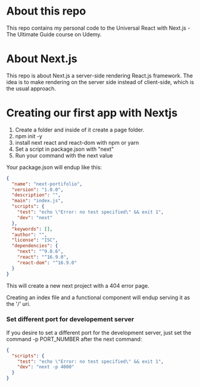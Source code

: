 # About this repo

This repo contains my personal code to the Universal React with Next.js - The Ultimate Guide course on Udemy.

# About Next.js

This repo is about Next.js a server-side rendering React.js framework. The idea is to make rendering on the server side instead of client-side, which is the usual approach.

# Creating our first app with Nextjs

1. Create a folder and inside of it create a page folder.
2. npm init -y
3. install next react and react-dom with npm or yarn
4. Set a script in package.json with "next"
5. Run your command with the next value

Your package.json will endup like this:

```json
{
  "name": "next-portifolio",
  "version": "1.0.0",
  "description": "",
  "main": "index.js",
  "scripts": {
    "test": "echo \"Error: no test specified\" && exit 1",
    "dev": "next"
  },
  "keywords": [],
  "author": "",
  "license": "ISC",
  "dependencies": {
    "next": "^9.0.6",
    "react": "^16.9.0",
    "react-dom": "^16.9.0"
  }
}
```

This will create a new next project with a 404 error page.

Creating an index file and a functional component will endup serving it as the '/' uri.

### Set different port for developement server

If you desire to set a different port for the development server, just set the command -p PORT_NUMBER after the next command:

```json
{
  "scripts": {
    "test": "echo \"Error: no test specified\" && exit 1",
    "dev": "next -p 4000"
  }
}
```
